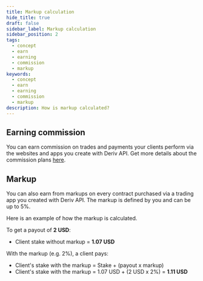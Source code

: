 ```yaml
---
title: Markup calculation
hide_title: true
draft: false
sidebar_label: Markup calculation
sidebar_position: 2
tags:
  - concept
  - earn
  - earning
  - commission
  - markup
keywords:
  - concept
  - earn
  - earning
  - commission
  - markup
description: How is markup calculated?
---
```


## Earning commission

You can earn commission on trades and payments your clients perform via the websites and apps you create with Deriv API. Get more details about the commission plans [here](https://www.deriv.com/partners/affiliate-ib).

## Markup

You can also earn from markups on every contract purchased via a trading app you created with Deriv API. The markup is defined by you and can be up to 5%.

Here is an example of how the markup is calculated.

To get a payout of **2 USD**:

- Client stake without markup = **1.07 USD**

With the markup (e.g. 2%), a client pays:

- Client's stake with the markup = Stake + (payout x markup)
- Client's stake with the markup = 1.07 USD + (2 USD x 2%) = **1.11 USD**
